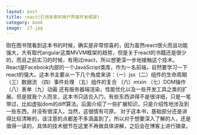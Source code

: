 ```yaml
---
layout: post
title: react(引领未来的用户界面开发框架)
category: book
image:  27.jpg
---
```

刚在图书馆看到这本书的时候，确实是非常惊喜的，因为虽然react很火而且功能强大，大有取代angular这类MVVM框架的趋势，但是关于react的书籍还是很少的，而且之前实习的时候，有用过react，所以想更深一步地接触这个技术。
React是Facebook内部的一个JavaScript类库，作为一名前端，自然要学习一下react的强大。这本书主要从一下几个角度来讲：（一）jsx（二）组件的生命周期（三）数据流 （四）事件处理 （五）组件的复合 （六）mixin （七）DOM操作  （八）表单（九）动画 还有服务器端渲染，性能优化以及一些开发工具之类的扩展。但是就我个人而言，这本书只适合入门，有些东西讲得不是很详细，只是一笔带过，比如虚拟dom的diff算法。后面介绍了一些扩展知识，只是介绍性地涉及到一些东西，并没有很深入，当然，这很情有可原。
对于这本书，基础部分还是讲得比较清晰的，该注意的点都差不多涵盖到了。所以对于想要深入了解的人，还是值得一读的，具体的技术细节在这里不再做具体讲解，之后会在博客上进行摘录。